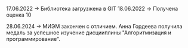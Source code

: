 17.06.2022 -> Библиотека загрузжена в GIT
18.06.2022 -> Получена оценка 10

28.06.2024 -> МИЭМ закончен с отличием. Анна Гордеева получила медаль за успешное изучение дисцииплины "Алгоритмизация и программирование".
